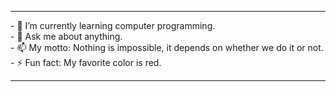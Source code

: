 <hr/>
- 🌱 I’m currently learning computer programming.
<br>
- 💬 Ask me about anything.
<br>
- 📫 My motto: Nothing is impossible, it depends on whether we do it or not.
<br>
- ⚡ Fun fact: My favorite color is red.
<hr/>
